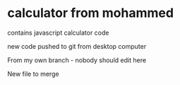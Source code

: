 # calculator from mohammed
contains javascript calculator code

new code pushed to git from desktop computer


From my own branch - nobody should edit here

New file to merge 